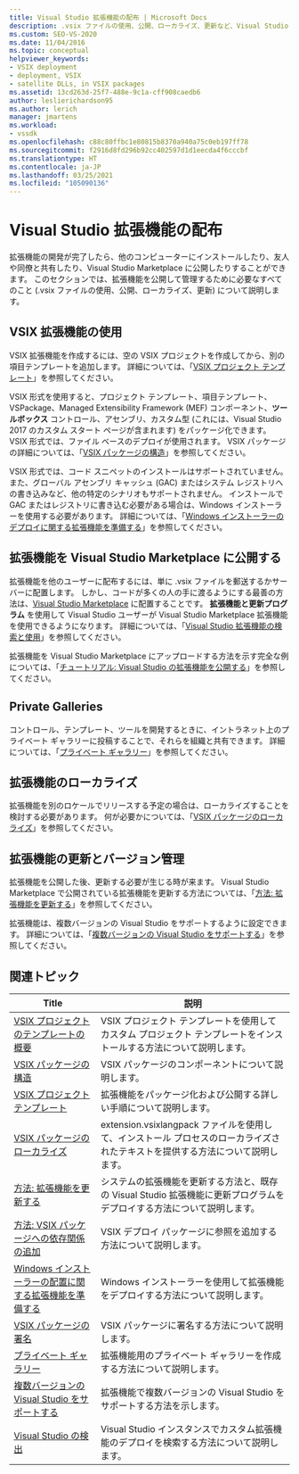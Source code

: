 ```yaml
---
title: Visual Studio 拡張機能の配布 | Microsoft Docs
description: .vsix ファイルの使用、公開、ローカライズ、更新など、Visual Studio SDK 拡張機能を公開および管理する方法について説明します。
ms.custom: SEO-VS-2020
ms.date: 11/04/2016
ms.topic: conceptual
helpviewer_keywords:
- VSIX deployment
- deployment, VSIX
- satellite DLLs, in VSIX packages
ms.assetid: 13cd263d-25f7-488e-9c1a-cff908caedb6
author: leslierichardson95
ms.author: lerich
manager: jmartens
ms.workload:
- vssdk
ms.openlocfilehash: c88c80ffbc1e80815b8370a940a75c0eb197ff78
ms.sourcegitcommit: f2916d8fd296b92cc402597d1d1eecda4f6cccbf
ms.translationtype: HT
ms.contentlocale: ja-JP
ms.lasthandoff: 03/25/2021
ms.locfileid: "105090136"
---
```

# <a name="shipping-visual-studio-extensions"></a>Visual Studio 拡張機能の配布
拡張機能の開発が完了したら、他のコンピューターにインストールしたり、友人や同僚と共有したり、Visual Studio Marketplace に公開したりすることができます。 このセクションでは、拡張機能を公開して管理するために必要なすべてのこと (.vsix ファイルの使用、公開、ローカライズ、更新) について説明します。

## <a name="working-with-vsix-extensions"></a>VSIX 拡張機能の使用
 VSIX 拡張機能を作成するには、空の VSIX プロジェクトを作成してから、別の項目テンプレートを追加します。 詳細については、「[VSIX プロジェクト テンプレート](../extensibility/vsix-project-template.md)」を参照してください。

 VSIX 形式を使用すると、プロジェクト テンプレート、項目テンプレート、VSPackage、Managed Extensibility Framework (MEF) コンポーネント、**ツールボックス** コントロール、アセンブリ、カスタム型 (これには、Visual Studio 2017 のカスタム スタート ページが含まれます) をパッケージ化できます。 VSIX 形式では、ファイル ベースのデプロイが使用されます。 VSIX パッケージの詳細については、「[VSIX パッケージの構造](../extensibility/anatomy-of-a-vsix-package.md)」を参照してください。

 VSIX 形式では、コード スニペットのインストールはサポートされていません。 また、グローバル アセンブリ キャッシュ (GAC) またはシステム レジストリへの書き込みなど、他の特定のシナリオもサポートされません。 インストールで GAC またはレジストリに書き込む必要がある場合は、Windows インストーラーを使用する必要があります。 詳細については、「[Windows インストーラーのデプロイに関する拡張機能を準備する](../extensibility/preparing-extensions-for-windows-installer-deployment.md)」を参照してください。

## <a name="publishing-your-extension-to-the-visual-studio-marketplace"></a>拡張機能を Visual Studio Marketplace に公開する
 拡張機能を他のユーザーに配布するには、単に .vsix ファイルを郵送するかサーバーに配置します。 しかし、コードが多くの人の手に渡るようにする最善の方法は、[Visual Studio Marketplace](https://marketplace.visualstudio.com/vs) に配置することです。 **拡張機能と更新プログラム** を使用して Visual Studio ユーザーが Visual Studio Marketplace 拡張機能を使用できるようになります。 詳細については、「[Visual Studio 拡張機能の検索と使用](../ide/finding-and-using-visual-studio-extensions.md)」を参照してください。

 拡張機能を Visual Studio Marketplace にアップロードする方法を示す完全な例については、「[チュートリアル: Visual Studio の拡張機能を公開する](../extensibility/walkthrough-publishing-a-visual-studio-extension.md)」を参照してください。

## <a name="private-galleries"></a>Private Galleries
 コントロール、テンプレート、ツールを開発するときに、イントラネット上のプライベート ギャラリーに投稿することで、それらを組織と共有できます。 詳細については、「[プライベート ギャラリー](../extensibility/private-galleries.md)」を参照してください。

## <a name="localizing-your-extension"></a>拡張機能のローカライズ
 拡張機能を別のロケールでリリースする予定の場合は、ローカライズすることを検討する必要があります。 何が必要かについては、「[VSIX パッケージのローカライズ](../extensibility/localizing-vsix-packages.md)」を参照してください。

## <a name="updating-and-versioning-your-extension"></a>拡張機能の更新とバージョン管理
 拡張機能を公開した後、更新する必要が生じる時が来ます。 Visual Studio Marketplace で公開されている拡張機能を更新する方法については、「[方法: 拡張機能を更新する](../extensibility/how-to-update-a-visual-studio-extension.md)」を参照してください。

 拡張機能は、複数バージョンの Visual Studio をサポートするように設定できます。 詳細については、「[複数バージョンの Visual Studio をサポートする](../extensibility/supporting-multiple-versions-of-visual-studio.md)」を参照してください。

## <a name="related-topics"></a>関連トピック

|Title|説明|
|-----------|-----------------|
|[VSIX プロジェクトのテンプレートの概要](../extensibility/getting-started-with-the-vsix-project-template.md)|VSIX プロジェクト テンプレートを使用してカスタム プロジェクト テンプレートをインストールする方法について説明します。|
|[VSIX パッケージの構造](../extensibility/anatomy-of-a-vsix-package.md)|VSIX パッケージのコンポーネントについて説明します。|
|[VSIX プロジェクト テンプレート](../extensibility/vsix-project-template.md)|拡張機能をパッケージ化および公開する詳しい手順について説明します。|
|[VSIX パッケージのローカライズ](../extensibility/localizing-vsix-packages.md)|extension.vsixlangpack ファイルを使用して、インストール プロセスのローカライズされたテキストを提供する方法について説明します。|
|[方法: 拡張機能を更新する](../extensibility/how-to-update-a-visual-studio-extension.md)|システムの拡張機能を更新する方法と、既存の Visual Studio 拡張機能に更新プログラムをデプロイする方法について説明します。|
|[方法: VSIX パッケージへの依存関係の追加](../extensibility/how-to-add-a-dependency-to-a-vsix-package.md)|VSIX デプロイ パッケージに参照を追加する方法について説明します。|
|[Windows インストーラーの配置に関する拡張機能を準備する](../extensibility/preparing-extensions-for-windows-installer-deployment.md)|Windows インストーラーを使用して拡張機能をデプロイする方法について説明します。|
|[VSIX パッケージの署名](../extensibility/signing-vsix-packages.md)|VSIX パッケージに署名する方法について説明します。|
|[プライベート ギャラリー](../extensibility/private-galleries.md)|拡張機能用のプライベート ギャラリーを作成する方法について説明します。|
|[複数バージョンの Visual Studio をサポートする](../extensibility/supporting-multiple-versions-of-visual-studio.md)|拡張機能で複数バージョンの Visual Studio をサポートする方法を示します。|
|[Visual Studio の検出](locating-visual-studio.md)|Visual Studio インスタンスでカスタム拡張機能のデプロイを検索する方法について説明します。|
